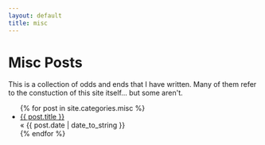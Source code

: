 ```yaml
---
layout: default
title: misc
---
```


<h1>Misc Posts</h1>

<p>
    This is a collection of odds and ends that I have written. Many of them
    refer to the constuction of this site itself... but some aren't.
</p>

<ul class="posts">
    {% for post in site.categories.misc %}
        <li>
        <a href="{{ post.url }}">{{ post.title }}</a>
        <div>&laquo; <span class="date">{{ post.date | date_to_string }}</span></div>
    </li>
    {% endfor %}
</ul>

